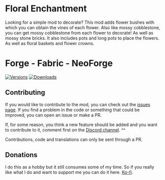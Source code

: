 # Floral Enchantment

Looking for a simple mod to decorate? This mod adds flower bushes with which you can obtain the vines of each flower.
Also like mossy cobblestone, you can get mossy cobblestone from each flower to decorate! As well as mossy stone bricks.
It also includes pots and long pots to place the flowers. As well as floral baskets and flower crowns.

# Forge - Fabric - NeoForge

[![Versions](https://cf.way2muchnoise.eu/versions/511569.svg)](https://www.curseforge.com/minecraft/mc-mods/floral-enchantment) [![Downloads](http://cf.way2muchnoise.eu/full_511569_downloads.svg)](https://www.curseforge.com/minecraft/mc-mods/floral-enchantment)

## Contributing

If you would like to contribute to the mod, you can check out the [issues page](https://github.com/Cozary/floral-enchantment/issues). If you find a problem in the code or something that could be improved, you can open an issue or make a PR.

If, for some reason, you think a new feature should be added and you want to contribute to it, comment first on the [Discord channel](https://discord.com/invite/eGWSpyDyty). ^^

Contributions, code and translations can only be sent through a PR.

## Donations

I do this as a hobby but it still consumes some of my time. So if you really like what I do and want to support me you can do it here. [Ko-fi](https://ko-fi.com/cozary).